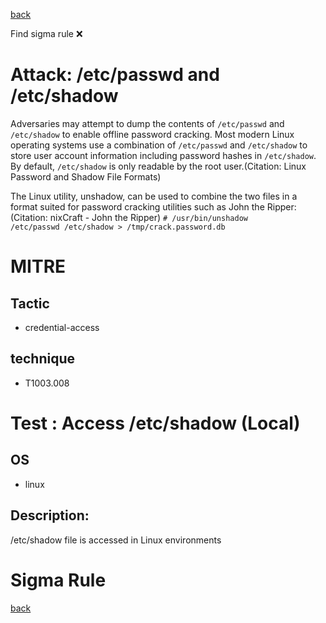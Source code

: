 
[back](../index.md)

Find sigma rule :x: 

# Attack: /etc/passwd and /etc/shadow 

Adversaries may attempt to dump the contents of <code>/etc/passwd</code> and <code>/etc/shadow</code> to enable offline password cracking. Most modern Linux operating systems use a combination of <code>/etc/passwd</code> and <code>/etc/shadow</code> to store user account information including password hashes in <code>/etc/shadow</code>. By default, <code>/etc/shadow</code> is only readable by the root user.(Citation: Linux Password and Shadow File Formats)

The Linux utility, unshadow, can be used to combine the two files in a format suited for password cracking utilities such as John the Ripper:(Citation: nixCraft - John the Ripper) <code># /usr/bin/unshadow /etc/passwd /etc/shadow > /tmp/crack.password.db</code>


# MITRE
## Tactic
  - credential-access


## technique
  - T1003.008


# Test : Access /etc/shadow (Local)
## OS
  - linux


## Description:
/etc/shadow file is accessed in Linux environments


# Sigma Rule


[back](../index.md)
